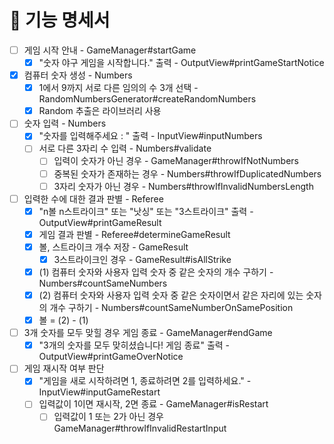 # 🚀 기능 명세서

- [ ] 게임 시작 안내 - GameManager#startGame
  - [x] "숫자 야구 게임을 시작합니다." 출력 - OutputView#printGameStartNotice
- [x] 컴퓨터 숫자 생성 - Numbers
  - [x] 1에서 9까지 서로 다른 임의의 수 3개 선택 - RandomNumbersGenerator#createRandomNumbers
  - [x] Random 추출은 라이브러리 사용
- [ ] 숫자 입력 - Numbers
  - [x] "숫자를 입력해주세요 : " 출력 - InputView#inputNumbers
  - [ ] 서로 다른 3자리 수 입력 - Numbers#validate
    - [ ] 입력이 숫자가 아닌 경우 - GameManager#throwIfNotNumbers
    - [ ] 중복된 숫자가 존재하는 경우 - Numbers#throwIfDuplicatedNumbers
    - [ ] 3자리 숫자가 아닌 경우 - Numbers#throwIfInvalidNumbersLength
- [ ] 입력한 수에 대한 결과 판별 - Referee
  - [x] "n볼 n스트라이크" 또는 "낫싱" 또는 "3스트라이크" 출력 - OutputView#printGameResult
  - [x] 게임 결과 판별 - Referee#determineGameResult
   - [x] 볼, 스트라이크 개수 저장 - GameResult
     - [x] 3스트라이크인 경우 - GameResult#isAllStrike
   - [x] (1) 컴퓨터 숫자와 사용자 입력 숫자 중 같은 숫자의 개수 구하기 - Numbers#countSameNumbers
   - [x] (2) 컴퓨터 숫자와 사용자 입력 숫자 중 같은 숫자이면서 같은 자리에 있는 숫자의 개수 구하기 - Numbers#countSameNumberOnSamePosition
   - [x] 볼 = (2) - (1) 
- [ ] 3개 숫자를 모두 맞힐 경우 게임 종료 - GameManager#endGame
  - [x] "3개의 숫자를 모두 맞히셨습니다! 게임 종료" 출력 - OutputView#printGameOverNotice
- [ ] 게임 재시작 여부 판단
  - [x] "게임을 새로 시작하려면 1, 종료하려면 2를 입력하세요." - InputView#inputGameRestart
  - [ ] 입력값이 1이면 재시작, 2면 종료 - GameManager#isRestart
    - [ ] 입력값이 1 또는 2가 아닌 경우 GameManager#throwIfInvalidRestartInput